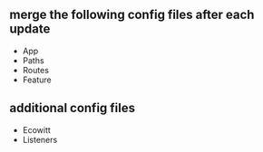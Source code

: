 ## merge the following config files after each update
- App
- Paths
- Routes
- Feature

## additional config files
- Ecowitt
- Listeners
